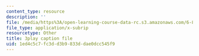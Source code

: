 ```yaml
---
content_type: resource
description: ''
file: /media/https%3A/open-learning-course-data-rc.s3.amazonaws.com/6-858-computer-systems-security-fall-2014/1ed4c5c7fc3dd3b9833ddae0dcc545f9_OgGTJIgNewE.srt
file_type: application/x-subrip
resourcetype: Other
title: 3play caption file
uid: 1ed4c5c7-fc3d-d3b9-833d-dae0dcc545f9
---
```

